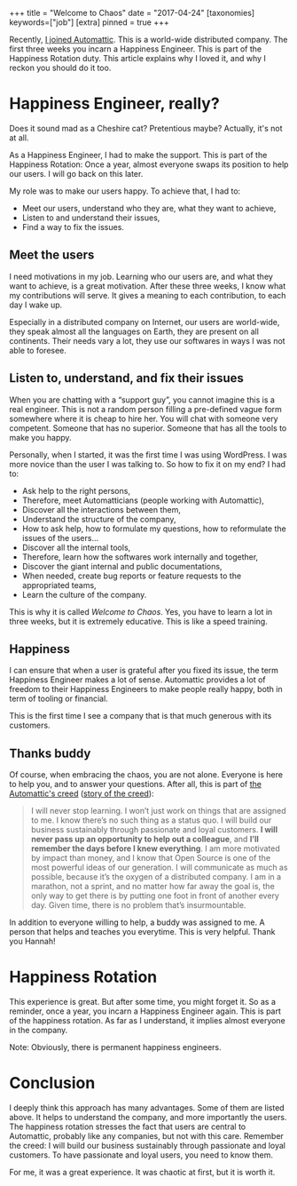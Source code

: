 +++
title = "Welcome to Chaos"
date = "2017-04-24"
[taxonomies]
keywords=["job"]
[extra]
pinned = true
+++

Recently, [I joined
Automattic](@/articles/2017-04-18-bye-bye-liip-hello-automattic/index.md).
This is a world-wide distributed company. The first three weeks you
incarn a Happiness Engineer. This is part of the Happiness Rotation
duty. This article explains why I loved it, and why I reckon you should
do it too.

# Happiness Engineer, really?

Does it sound mad as a Cheshire cat? Pretentious maybe? Actually, it's
not at all.

As a Happiness Engineer, I had to make the support. This is part of the
Happiness Rotation: Once a year, almost everyone swaps its position to
help our users. I will go back on this later.

My role was to make our users happy. To achieve that, I had to:

- Meet our users, understand who they are, what they want to achieve,
- Listen to and understand their issues,
- Find a way to fix the issues.

## Meet the users

I need motivations in my job. Learning who our users are, and what they
want to achieve, is a great motivation. After these three weeks, I know
what my contributions will serve. It gives a meaning to each
contribution, to each day I wake up.

Especially in a distributed company on Internet, our users are
world-wide, they speak almost all the languages on Earth, they are
present on all continents. Their needs vary a lot, they use our
softwares in ways I was not able to foresee.

## Listen to, understand, and fix their issues

When you are chatting with a “support guy”, you cannot imagine this is a
real engineer. This is not a random person filling a pre-defined vague
form somewhere where it is cheap to hire her. You will chat with someone
very competent. Someone that has no superior. Someone that has all the
tools to make you happy.

Personally, when I started, it was the first time I was using WordPress.
I was more novice than the user I was talking to. So how to fix it on my
end? I had to:

- Ask help to the right persons,
- Therefore, meet Automatticians (people working with Automattic),
- Discover all the interactions between them,
- Understand the structure of the company,
- How to ask help, how to formulate my questions, how to reformulate the
  issues of the users…
- Discover all the internal tools,
- Therefore, learn how the softwares work internally and together,
- Discover the giant internal and public documentations,
- When needed, create bug reports or feature requests to the
  appropriated teams,
- Learn the culture of the company.

This is why it is called *Welcome to Chaos*. Yes, you have to learn a
lot in three weeks, but it is extremely educative. This is like a speed
training.

## Happiness

I can ensure that when a user is grateful after you fixed its issue, the
term Happiness Engineer makes a lot of sense. Automattic provides a lot
of freedom to their Happiness Engineers to make people really happy,
both in term of tooling or financial.

This is the first time I see a company that is that much generous with
its customers.

## Thanks buddy

Of course, when embracing the chaos, you are not alone. Everyone is here
to help you, and to answer your questions. After all, this is part of
[the Automattic's creed](https://automattic.com/creed/) ([story of the
creed](https://ma.tt/2011/09/automattic-creed/)):

> I will never stop learning. I won’t just work on things that are
> assigned to me. I know there’s no such thing as a status quo. I will
> build our business sustainably through passionate and loyal customers.
> **I will never pass up an opportunity to help out a colleague**, and
> **I’ll remember the days before I knew everything**. I am more
> motivated by impact than money, and I know that Open Source is one of
> the most powerful ideas of our generation. I will communicate as much
> as possible, because it’s the oxygen of a distributed company. I am in
> a marathon, not a sprint, and no matter how far away the goal is, the
> only way to get there is by putting one foot in front of another every
> day. Given time, there is no problem that’s insurmountable.

In addition to everyone willing to help, a buddy was assigned to me. A
person that helps and teaches you everytime. This is very helpful. Thank
you Hannah!

# Happiness Rotation

This experience is great. But after some time, you might forget it. So
as a reminder, once a year, you incarn a Happiness Engineer again. This
is part of the happiness rotation. As far as I understand, it implies
almost everyone in the company.

Note: Obviously, there is permanent happiness engineers.

# Conclusion

I deeply think this approach has many advantages. Some of them are
listed above. It helps to understand the company, and more importantly
the users. The happiness rotation stresses the fact that users are
central to Automattic, probably like any companies, but not with this
care. Remember the creed: I will build our business sustainably through
passionate and loyal customers. To have passionate and loyal users, you
need to know them.

For me, it was a great experience. It was chaotic at first, but it is
worth it.
